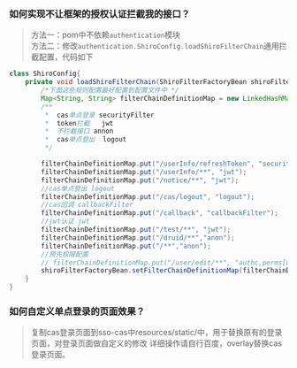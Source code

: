 ### 如何实现不让框架的授权认证拦截我的接口？
> 方法一：pom中不依赖`authentication`模块  
> 方法二：修改`authentication.ShiroConfig.loadShiroFilterChain`通用拦截配置，代码如下
```java
class ShiroConfig{
    private void loadShiroFilterChain(ShiroFilterFactoryBean shiroFilterFactoryBean){
        /*下面这些规则配置最好配置到配置文件中 */
        Map<String, String> filterChainDefinitionMap = new LinkedHashMap<>();
        /**
         *  cas单点登录 securityFilter
         *  token拦截   jwt
         *  不拦截接口 annon
         *  cas单点登出  logout
         */

        filterChainDefinitionMap.put("/userInfo/refreshToken", "securityFilter");
        filterChainDefinitionMap.put("/userInfo/**", "jwt");
        filterChainDefinitionMap.put("/notice/**", "jwt");
        //cas单点登出 logout
        filterChainDefinitionMap.put("/cas/logout", "logout");
        //cas回调 callbackFilter
        filterChainDefinitionMap.put("/callback", "callbackFilter");
        //jwt认证 jwt
        filterChainDefinitionMap.put("/test/**", "jwt");
        filterChainDefinitionMap.put("/druid/**","anon");
        filterChainDefinitionMap.put("/**","anon");
        //预先权限配置
        // filterChainDefinitionMap.put("/user/edit/**", "authc,perms[user:edit]");
        shiroFilterFactoryBean.setFilterChainDefinitionMap(filterChainDefinitionMap);
    }
}
```

### 如何自定义单点登录的页面效果？
> 复制cas登录页面到sso-cas中resources/static/中，用于替换原有的登录页面，对登录页面做自定义的修改
> 详细操作请自行百度，overlay替换cas登录页面。
